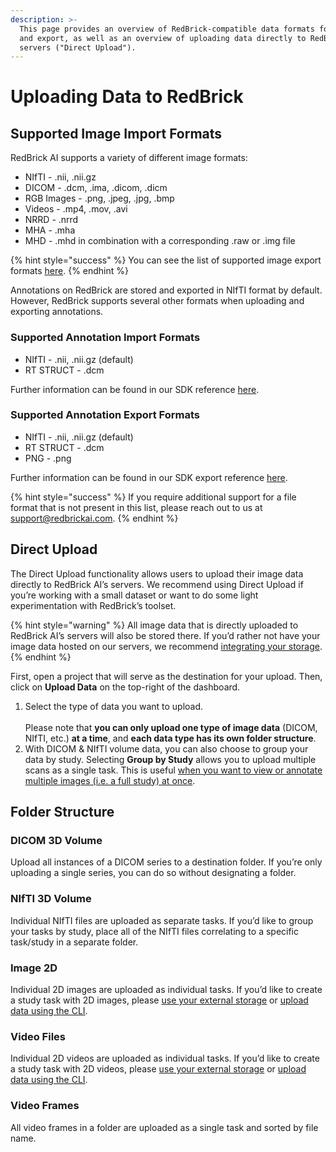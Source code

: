 ```yaml
---
description: >-
  This page provides an overview of RedBrick-compatible data formats for upload
  and export, as well as an overview of uploading data directly to RedBrick
  servers ("Direct Upload").
---
```


# Uploading Data to RedBrick

## Supported Image Import Formats

RedBrick AI supports a variety of different image formats:&#x20;

* NIfTI - .nii, .nii.gz
* DICOM - .dcm, .ima, .dicom, .dicm
* RGB Images - .png, .jpeg, .jpg, .bmp
* Videos - .mp4, .mov, .avi
* NRRD - .nrrd
* MHA - .mha
* MHD - .mhd in combination with a corresponding .raw or .img file

{% hint style="success" %}
You can see the list of supported image export formats [here](https://sdk.redbrickai.com/sdk.html#redbrick.export.Export.export\_tasks).
{% endhint %}

Annotations on RedBrick are stored and exported in NIfTI format by default. However, RedBrick supports several other formats when uploading and exporting annotations.

### Supported Annotation Import Formats

* NIfTI - .nii, .nii.gz (default)
* RT STRUCT - .dcm

Further information can be found in our SDK reference [here](https://sdk.redbrickai.com/sdk.html#redbrick.upload.Upload.update\_tasks\_labels).

### Supported Annotation Export Formats

* NIfTI - .nii, .nii.gz (default)
* RT STRUCT - .dcm
* PNG - .png

Further information can be found in our SDK export reference [here](https://sdk.redbrickai.com/sdk.html#redbrick.export.Export.export\_tasks).

{% hint style="success" %}
If you require additional support for a file format that is not present in this list, please reach out to us at support@redbrickai.com.&#x20;
{% endhint %}

## Direct Upload

The Direct Upload functionality allows users to upload their image data directly to RedBrick AI’s servers. We recommend using Direct Upload if you’re working with a small dataset or want to do some light experimentation with RedBrick’s toolset.

{% hint style="warning" %}
All image data that is directly uploaded to RedBrick AI’s servers will also be stored there. If you’d rather not have your image data hosted on our servers, we recommend [integrating your storage](import-cloud-data.md).
{% endhint %}

First, open a project that will serve as the destination for your upload. Then, click on **Upload Data** on the top-right of the dashboard.&#x20;

1. Select the type of data you want to upload. \
   \
   Please note that **you can only upload one type of image data** (DICOM, NIfTI, etc.) **at a time**, and **each data type has its own folder structure**.
2. With DICOM & NIfTI volume data, you can also choose to group your data by study. Selecting **Group by Study** allows you to upload multiple scans as a single task. This is useful [when you want to view or annotate multiple images (i.e. a full study) at once](https://docs.redbrickai.com/annotation/overview#how-tasks-work-with-dicom-annotation).&#x20;

## Folder Structure

### DICOM 3D Volume

Upload all instances of a DICOM series to a destination folder. If you’re only uploading a single series, you can do so without designating a folder.

### NIfTI 3D Volume

Individual NIfTI files are uploaded as separate tasks. If you’d like to group your tasks by study, place all of the NIfTI files correlating to a specific task/study in a separate folder.

### Image 2D

Individual 2D images are uploaded as individual tasks. If you’d like to create a study task with 2D images, please [use your external storage](import-cloud-data.md) or [upload data using the CLI](../python-sdk/cli-overview/).

### Video Files

Individual 2D videos are uploaded as individual tasks. If you’d like to create a study task with 2D videos, please [use your external storage](import-cloud-data.md) or [upload data using the CLI](../python-sdk/cli-overview/).

### Video Frames

All video frames in a folder are uploaded as a single task and sorted by file name.

